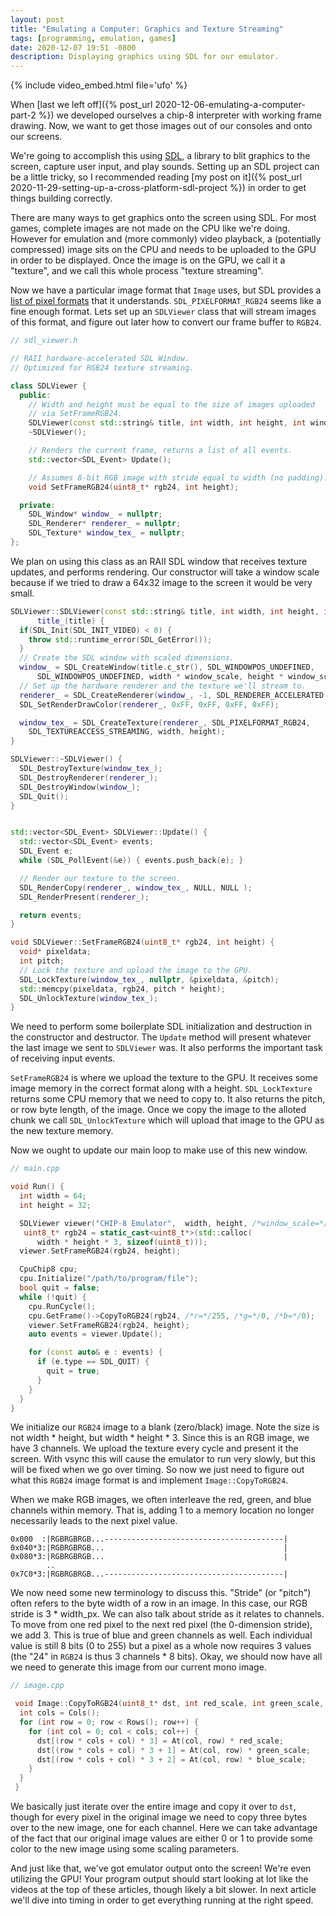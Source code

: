 ```yaml
---
layout: post
title: "Emulating a Computer: Graphics and Texture Streaming"
tags: [programming, emulation, games]
date: 2020-12-07 19:51 -0800
description: Displaying graphics using SDL for our emulator.
---
```


{% include video_embed.html file='ufo' %}

When [last we left off]({% post_url 2020-12-06-emulating-a-computer-part-2 %}) we developed ourselves a chip-8 interpreter with working frame drawing. Now, we want to get those images out of our consoles and onto our screens.

We're going to accomplish this using [SDL](https://www.libsdl.org/), a library to blit graphics to the screen, capture user input, and play sounds. Setting up an SDL project can be a little tricky, so I recommended reading [my post on it]({% post_url 2020-11-29-setting-up-a-cross-platform-sdl-project %}) in order to get things building correctly.

There are many ways to get graphics onto the screen using SDL. For most games, complete images are not made on the CPU like we're doing. However for emulation and (more commonly) video playback, a (potentially compressed) image sits on the CPU and needs to be uploaded to the GPU in order to be displayed. Once the image is on the GPU, we call it a "texture", and we call this whole process "texture streaming".

Now we have a particular image format that `Image` uses, but SDL provides a [list of pixel formats](https://wiki.libsdl.org/SDL_PixelFormatEnum) that it understands. `SDL_PIXELFORMAT_RGB24` seems like a fine enough format. Lets set up an `SDLViewer` class that will stream images of this format, and figure out later how to convert our frame buffer to `RGB24`.

```cpp
// sdl_viewer.h

// RAII hardware-accelerated SDL Window.
// Optimized for RGB24 texture streaming.

class SDLViewer {
  public:
    // Width and height must be equal to the size of images uploaded
    // via SetFrameRGB24.
    SDLViewer(const std::string& title, int width, int height, int window_scale = 1);
    ~SDLViewer();

    // Renders the current frame, returns a list of all events.
    std::vector<SDL_Event> Update();

    // Assumes 8-bit RGB image with stride equal to width (no padding).
    void SetFrameRGB24(uint8_t* rgb24, int height);

  private:
    SDL_Window* window_ = nullptr;
    SDL_Renderer* renderer_ = nullptr;
    SDL_Texture* window_tex_ = nullptr;
};
```

We plan on using this class as an RAII SDL window that receives texture updates, and performs rendering. Our constructor will take a window scale because if we tried to draw a 64x32 image to the screen it would be very small.

```cpp
SDLViewer::SDLViewer(const std::string& title, int width, int height, int window_scale) : 
      title_(title) {
  if(SDL_Init(SDL_INIT_VIDEO) < 0) {
    throw std::runtime_error(SDL_GetError());
  }
  // Create the SDL window with scaled dimensions.
  window_ = SDL_CreateWindow(title.c_str(), SDL_WINDOWPOS_UNDEFINED,
      SDL_WINDOWPOS_UNDEFINED, width * window_scale, height * window_scale, SDL_WINDOW_SHOWN);
  // Set up the hardware renderer and the texture we'll stream to.
  renderer_ = SDL_CreateRenderer(window_, -1, SDL_RENDERER_ACCELERATED | SDL_RENDERER_PRESENTVSYNC);
  SDL_SetRenderDrawColor(renderer_, 0xFF, 0xFF, 0xFF, 0xFF);

  window_tex_ = SDL_CreateTexture(renderer_, SDL_PIXELFORMAT_RGB24,
    SDL_TEXTUREACCESS_STREAMING, width, height);
}

SDLViewer::~SDLViewer() {
  SDL_DestroyTexture(window_tex_);
  SDL_DestroyRenderer(renderer_);
  SDL_DestroyWindow(window_);
  SDL_Quit();
}


std::vector<SDL_Event> SDLViewer::Update() {
  std::vector<SDL_Event> events;
  SDL_Event e;
  while (SDL_PollEvent(&e)) { events.push_back(e); }

  // Render our texture to the screen.
  SDL_RenderCopy(renderer_, window_tex_, NULL, NULL );
  SDL_RenderPresent(renderer_);

  return events;
}

void SDLViewer::SetFrameRGB24(uint8_t* rgb24, int height) {
  void* pixeldata;
  int pitch;
  // Lock the texture and upload the image to the GPU.
  SDL_LockTexture(window_tex_, nullptr, &pixeldata, &pitch);
  std::memcpy(pixeldata, rgb24, pitch * height);
  SDL_UnlockTexture(window_tex_);
}
```

We need to perform some boilerplate SDL initialization and destruction in the constructor and destructor. The `Update` method will present whatever the last image we sent to `SDLViewer` was. It also performs the important task of receiving input events.

`SetFrameRGB24` is where we upload the texture to the GPU. It receives some image memory in the correct format along with a height. `SDL_LockTexture` returns some CPU memory that we need to copy to. It also returns the pitch, or row byte length, of the image. Once we copy the image to the alloted chunk we call `SDL_UnlockTexture` which will upload that image to the GPU as the new texture memory.

Now we ought to update our main loop to make use of this new window.

```cpp
// main.cpp

void Run() {
  int width = 64;
  int height = 32;

  SDLViewer viewer("CHIP-8 Emulator",  width, height, /*window_scale=*/8);
   uint8_t* rgb24 = static_cast<uint8_t*>(std::calloc(
      width * height * 3, sizeof(uint8_t)));
  viewer.SetFrameRGB24(rgb24, height);

  CpuChip8 cpu;
  cpu.Initialize("/path/to/program/file");
  bool quit = false;
  while (!quit) {
    cpu.RunCycle();
    cpu.GetFrame()->CopyToRGB24(rgb24, /*r=*/255, /*g=*/0, /*b=*/0);
    viewer.SetFrameRGB24(rgb24, height);
    auto events = viewer.Update();

    for (const auto& e : events) {
      if (e.type == SDL_QUIT) {
        quit = true;
      }
    }
  }
}
```

We initialize our `RGB24` image to a blank (zero/black) image. Note the size is not width * height, but width * height * 3. Since this is an RGB image, we have 3 channels. We upload the texture every cycle and present it the screen. With vsync this will cause the emulator to run very slowly, but this will be fixed when we go over timing. So now we just need to figure out what this `RGB24` image format is and implement `Image::CopyToRGB24`.

When we make RGB images, we often interleave the red, green, and blue channels within memory. That is, adding 1 to a memory location no longer necessarily leads to the next pixel value.

```
0x000  :|RGBRGBRGB...----------------------------------------|
0x040*3:|RGBRGBRGB...                                        |
0x080*3:|RGBRGBRGB...                                        |
        ..
0x7C0*3:|RGBRGBRGB...----------------------------------------|
```

We now need some new terminology to discuss this. "Stride"  (or "pitch") often refers to the byte width of a row in an image. In this case, our RGB stride is 3 * width_px. We can also talk about stride as it relates to channels. To move from one red pixel to the next red pixel (the 0-dimension stride), we add 3. This is true of blue and green channels as well. Each individual value is still 8 bits (0 to 255) but a pixel as a whole now requires 3 values (the "24" in `RGB24` is thus 3 channels * 8 bits). Okay, we should now have all we need to generate this image from our current mono image.

```cpp
// image.cpp

 void Image::CopyToRGB24(uint8_t* dst, int red_scale, int green_scale, int blue_scale) {
  int cols = Cols();
  for (int row = 0; row < Rows(); row++) {
    for (int col = 0; col < cols; col++) {
      dst[(row * cols + col) * 3] = At(col, row) * red_scale;
      dst[(row * cols + col) * 3 + 1] = At(col, row) * green_scale;
      dst[(row * cols + col) * 3 + 2] = At(col, row) * blue_scale;
    }
  }
 }
```

We basically just iterate over the entire image and copy it over to `dst`, though for every pixel in the original image we need to copy three bytes over to the new image, one for each channel. Here we can take advantage of the fact that our original image values are either 0 or 1 to provide some color to the new image using some scaling parameters.

And just like that, we've got emulator output onto the screen! We're even utilizing the GPU! Your program output should start looking at lot like the videos at the top of these articles, though likely a bit slower. In next article we'll dive into timing in order to get everything running at the right speed.
